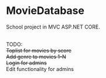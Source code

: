 # MovieDatabase
School project in MVC ASP.NET CORE.

<br/>
TODO:<br/>
<strike>Toplist for movies by score<br/></strike>
<strike>Add genre to movies 1-N<br/></strike>
<strike>Login for admins</strike><br/>
Edit functionality for admins